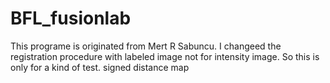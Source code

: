 # BFL_fusionlab
This programe is originated from Mert R Sabuncu. I changeed the registration procedure with labeled image not for intensity image.
So this is only for a kind of test.  signed distance map
